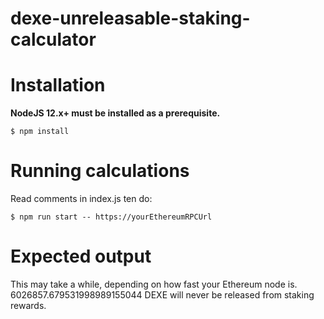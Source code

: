 # dexe-unreleasable-staking-calculator

# Installation

**NodeJS 12.x+ must be installed as a prerequisite.**

```
$ npm install
```

# Running calculations

Read comments in index.js ten do:

```
$ npm run start -- https://yourEthereumRPCUrl
```

# Expected output

This may take a while, depending on how fast your Ethereum node is.
6026857.679531998989155044 DEXE will never be released from staking rewards.
